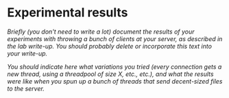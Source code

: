 # Experimental results

_Briefly (you don't need to write a lot) document the results of your
experiments with throwing a bunch of clients at your server, as described
in the lab write-up. You should probably delete or incorporate this text
into your write-up._

_You should indicate here what variations you tried (every connection gets
a new thread, using a threadpool of size X, etc., etc.), and what the
results were like when you spun up a bunch of threads that send
decent-sized files to the server._